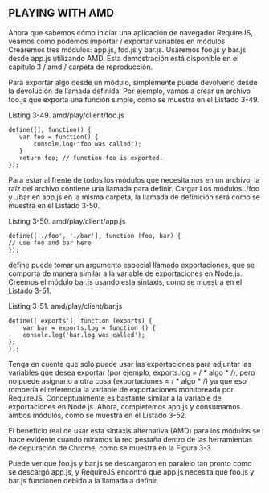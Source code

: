 ## PLAYING WITH AMD

Ahora que sabemos cómo iniciar una aplicación de navegador RequireJS, veamos cómo podemos importar / exportar variables en
módulos Crearemos tres módulos: app.js, foo.js y bar.js. Usaremos foo.js y bar.js desde app.js
utilizando AMD. Esta demostración está disponible en el capítulo 3 / amd / carpeta de reproducción.

Para exportar algo desde un módulo, simplemente puede devolverlo desde la devolución de llamada definida. Por ejemplo, vamos a crear un
archivo foo.js que exporta una función simple, como se muestra en el Listado 3-49.

Listing 3-49. amd/play/client/foo.js

```
define([], function() {
   var foo = function() {
       console.log("foo was called");
   }
   return foo; // function foo is exported.
});

```

Para estar al frente de todos los módulos que necesitamos en un archivo, 
la raíz del archivo contiene una llamada para definir. Cargar
Los módulos ./foo y ./bar en app.js en la misma carpeta, la llamada de definición será como se muestra en el Listado 3-50.

Listing 3-50. amd/play/client/app.js

```
define(['./foo', './bar'], function (foo, bar) {
// use foo and bar here
});
```

define puede tomar un argumento especial llamado exportaciones, que se comporta 
de manera similar a la variable de exportaciones en Node.js.
Creemos el módulo bar.js usando esta sintaxis, como se muestra en el Listado 3-51.

Listing 3-51. amd/play/client/bar.js

```
define(['exports'], function (exports) {
    var bar = exports.log = function () {
    console.log('bar.log was called');
};
});
```


Tenga en cuenta que solo puede usar las exportaciones para adjuntar las variables que desea exportar (por ejemplo, exports.log =
/ * algo * /), pero no puede asignarlo a otra cosa (exportaciones = / * algo * /) ya que eso rompería el
referencia la variable de exportaciones monitoreada por RequireJS. Conceptualmente es bastante similar a la variable de exportaciones en
Node.js. Ahora, completemos app.js y consumamos ambos módulos, como se muestra en el Listado 3-52.

El beneficio real de usar esta sintaxis alternativa (AMD) para los módulos se hace evidente cuando miramos la red
pestaña dentro de las herramientas de depuración de Chrome, como se muestra en la Figura 3-3.


Puede ver que foo.js y bar.js se descargaron en paralelo tan pronto como se descargó app.js, y
RequireJS encontró que app.js necesita que foo.js y bar.js funcionen debido a la llamada a definir.

